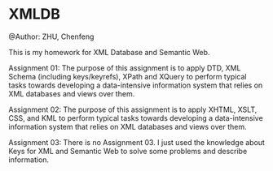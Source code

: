 XMLDB
=======

@Author: ZHU, Chenfeng

This is my homework for XML Database and Semantic Web.

Assignment 01: The purpose of this assignment is to apply DTD, XML Schema (including keys/keyrefs), XPath and XQuery to perform typical tasks towards developing a data-intensive information system that relies on XML databases and views over them.

Assignment 02: The purpose of this assignment is to apply XHTML, XSLT, CSS, and KML to perform typical tasks towards developing a data-intensive information system that relies on XML databases and views over them.

Assignment 03: There is no Assignment 03. I just used the knowledge about Keys for XML and Semantic Web to solve some problems and describe information.



